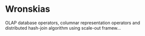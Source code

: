 # Wronskias
OLAP database operators, columnar representation operators and distributed hash-join algorithm using scale-out framew…

